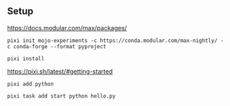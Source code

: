 ## Setup

https://docs.modular.com/max/packages/

    pixi init mojo-experiments -c https://conda.modular.com/max-nightly/ -c conda-forge --format pyproject

    pixi install

https://pixi.sh/latest/#getting-started

    pixi add python
    
    pixi task add start python hello.py